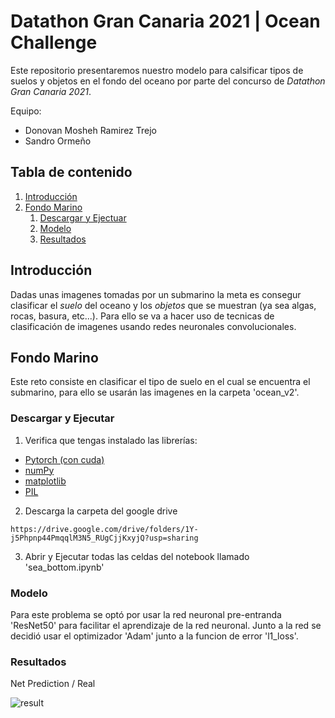 # Datathon Gran Canaria 2021 | Ocean Challenge

Este repositorio presentaremos nuestro modelo para calsificar tipos de suelos y objetos en el fondo del oceano por parte del concurso de *Datathon Gran Canaria 2021*.

Equipo:

- Donovan Mosheh Ramirez Trejo
- Sandro Ormeño


## Tabla de contenido
1. [Introducción](#introduction)
2. [Fondo Marino](#sea_bottom)
    1. [Descargar y Ejectuar](#download_and_execute)
    2. [Modelo](#model_sea_bottom)
    3. [Resultados](#show_results)


## Introducción <a name="introduction"></a>

Dadas unas imagenes tomadas por un submarino la meta es consegur clasificar el *suelo* del oceano y los *objetos* que se muestran (ya sea algas, rocas, basura, etc...).
Para ello se va a hacer uso de tecnicas de clasificación de imagenes usando redes neuronales convolucionales.

## Fondo Marino <a name="sea_bottom"></a>

Este reto consiste en clasificar el tipo de suelo en el cual se encuentra el submarino, para ello se usarán las imagenes en la carpeta 'ocean_v2'. 

### Descargar y Ejecutar <a name="download_and_execute"></a>

1. Verifica que tengas instalado las librerías:
- [Pytorch (con cuda)](https://pytorch.org/)
- [numPy](https://numpy.org/install/)
- [matplotlib](https://matplotlib.org/stable/users/installing.html)
- [PIL](https://pillow.readthedocs.io/en/stable/installation.html)

2. Descarga la carpeta del google drive
```
https://drive.google.com/drive/folders/1Y-j5Phpnp44PmqqlM3N5_RUgCjjKxyjQ?usp=sharing
``` 

3. Abrir y Ejecutar todas las celdas del notebook llamado 'sea_bottom.ipynb'

### Modelo <a name="model_sea_bottom"></a>

Para este problema se optó por usar la red neuronal pre-entranda 'ResNet50' para facilitar el aprendizaje de la red neuronal. Junto a la red se decidió usar el optimizador 'Adam' junto a la
funcion de error 'l1_loss'.


### Resultados <a name="show_results"></a>

Net Prediction / Real

![result](https://user-images.githubusercontent.com/38016639/133942791-914df2c6-930b-4be0-b01f-a7377afc7d6b.png)

